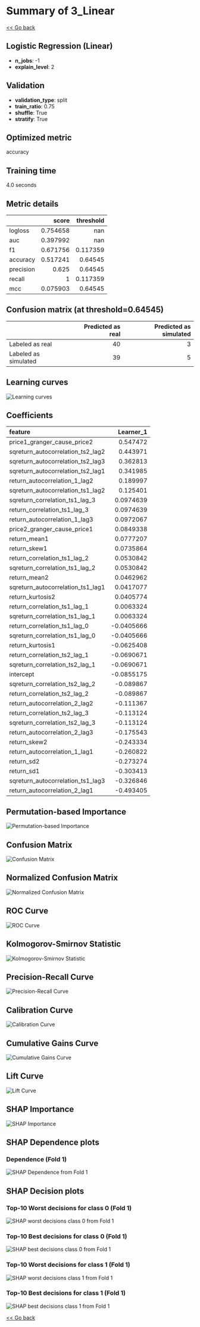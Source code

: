 # Summary of 3_Linear

[<< Go back](../README.md)


## Logistic Regression (Linear)
- **n_jobs**: -1
- **explain_level**: 2

## Validation
 - **validation_type**: split
 - **train_ratio**: 0.75
 - **shuffle**: True
 - **stratify**: True

## Optimized metric
accuracy

## Training time

4.0 seconds

## Metric details
|           |    score |   threshold |
|:----------|---------:|------------:|
| logloss   | 0.754658 |  nan        |
| auc       | 0.397992 |  nan        |
| f1        | 0.671756 |    0.117359 |
| accuracy  | 0.517241 |    0.64545  |
| precision | 0.625    |    0.64545  |
| recall    | 1        |    0.117359 |
| mcc       | 0.075903 |    0.64545  |


## Confusion matrix (at threshold=0.64545)
|                      |   Predicted as real |   Predicted as simulated |
|:---------------------|--------------------:|-------------------------:|
| Labeled as real      |                  40 |                        3 |
| Labeled as simulated |                  39 |                        5 |

## Learning curves
![Learning curves](learning_curves.png)

## Coefficients
| feature                           |   Learner_1 |
|:----------------------------------|------------:|
| price1_granger_cause_price2       |   0.547472  |
| sqreturn_autocorrelation_ts2_lag2 |   0.443971  |
| sqreturn_autocorrelation_ts2_lag3 |   0.362813  |
| sqreturn_autocorrelation_ts2_lag1 |   0.341985  |
| return_autocorrelation_1_lag2     |   0.189997  |
| sqreturn_autocorrelation_ts1_lag2 |   0.125401  |
| sqreturn_correlation_ts1_lag_3    |   0.0974639 |
| return_correlation_ts1_lag_3      |   0.0974639 |
| return_autocorrelation_1_lag3     |   0.0972067 |
| price2_granger_cause_price1       |   0.0849338 |
| return_mean1                      |   0.0777207 |
| return_skew1                      |   0.0735864 |
| return_correlation_ts1_lag_2      |   0.0530842 |
| sqreturn_correlation_ts1_lag_2    |   0.0530842 |
| return_mean2                      |   0.0462962 |
| sqreturn_autocorrelation_ts1_lag1 |   0.0417077 |
| return_kurtosis2                  |   0.0405774 |
| return_correlation_ts1_lag_1      |   0.0063324 |
| sqreturn_correlation_ts1_lag_1    |   0.0063324 |
| return_correlation_ts1_lag_0      |  -0.0405666 |
| sqreturn_correlation_ts1_lag_0    |  -0.0405666 |
| return_kurtosis1                  |  -0.0625408 |
| return_correlation_ts2_lag_1      |  -0.0690671 |
| sqreturn_correlation_ts2_lag_1    |  -0.0690671 |
| intercept                         |  -0.0855175 |
| sqreturn_correlation_ts2_lag_2    |  -0.089867  |
| return_correlation_ts2_lag_2      |  -0.089867  |
| return_autocorrelation_2_lag2     |  -0.111367  |
| return_correlation_ts2_lag_3      |  -0.113124  |
| sqreturn_correlation_ts2_lag_3    |  -0.113124  |
| return_autocorrelation_2_lag3     |  -0.175543  |
| return_skew2                      |  -0.243334  |
| return_autocorrelation_1_lag1     |  -0.260822  |
| return_sd2                        |  -0.273274  |
| return_sd1                        |  -0.303413  |
| sqreturn_autocorrelation_ts1_lag3 |  -0.326846  |
| return_autocorrelation_2_lag1     |  -0.493405  |


## Permutation-based Importance
![Permutation-based Importance](permutation_importance.png)
## Confusion Matrix

![Confusion Matrix](confusion_matrix.png)


## Normalized Confusion Matrix

![Normalized Confusion Matrix](confusion_matrix_normalized.png)


## ROC Curve

![ROC Curve](roc_curve.png)


## Kolmogorov-Smirnov Statistic

![Kolmogorov-Smirnov Statistic](ks_statistic.png)


## Precision-Recall Curve

![Precision-Recall Curve](precision_recall_curve.png)


## Calibration Curve

![Calibration Curve](calibration_curve_curve.png)


## Cumulative Gains Curve

![Cumulative Gains Curve](cumulative_gains_curve.png)


## Lift Curve

![Lift Curve](lift_curve.png)



## SHAP Importance
![SHAP Importance](shap_importance.png)

## SHAP Dependence plots

### Dependence (Fold 1)
![SHAP Dependence from Fold 1](learner_fold_0_shap_dependence.png)

## SHAP Decision plots

### Top-10 Worst decisions for class 0 (Fold 1)
![SHAP worst decisions class 0 from Fold 1](learner_fold_0_shap_class_0_worst_decisions.png)
### Top-10 Best decisions for class 0 (Fold 1)
![SHAP best decisions class 0 from Fold 1](learner_fold_0_shap_class_0_best_decisions.png)
### Top-10 Worst decisions for class 1 (Fold 1)
![SHAP worst decisions class 1 from Fold 1](learner_fold_0_shap_class_1_worst_decisions.png)
### Top-10 Best decisions for class 1 (Fold 1)
![SHAP best decisions class 1 from Fold 1](learner_fold_0_shap_class_1_best_decisions.png)

[<< Go back](../README.md)
